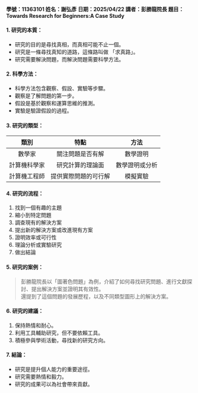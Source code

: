 #### 學號：11363101  姓名：謝弘彥  日期：2025/04/22  講者：彭勝龍院長  題目：Towards Research for Beginners:A Case Study

#### 1. 研究的本質：
- 研究的目的是尋找真相，而真相可能不止一個。  
- 研究是一條尋找真知的道路，這條路叫做 「求真路」。  
- 研究需要解決問題，而解決問題需要科學方法。

#### 2. 科學方法：
- 科學方法包含觀察、假設、實驗等步驟。
- 觀察是了解問題的第一步。  
- 假設是基於觀察和運算思維的推測。  
- 實驗是驗證假設的過程。

#### 3. 研究的類型：
| 類別 | 特點 |方法 |
| :--: | :--: |:--:|
| 數學家 | 關注問題是否有解 | 數學證明 |
|計算機科學家 | 研究計算的理論面 | 數學證明或分析 |
|計算機工程師 | 提供實際問題的可行解 | 模擬實驗 |

#### 4. 研究的流程：
1. 找到一個有趣的主題
2. 縮小到特定問題
3. 調查現有的解決方案  
4. 提出新的解決方案或改進現有方案  
5. 證明效率或可行性
6. 理論分析或實驗研究 
7. 做出結論

#### 5. 研究的案例：
> 彭勝龍院長以「圖著色問題」為例，介紹了如何尋找研究問題、進行文獻探討、提出解決方案並證明其有效性。  
> 還提到了這個問題的發展歷程，以及不同類型圖形上的解決方案。  

#### 6. 研究的建議：
1. 保持熱情和耐心。  
2. 利用工具輔助研究，但不要依賴工具。  
3. 積極參與學術活動，尋找新的研究方向。

#### 7. 結論：
- 研究是提升個人能力的重要途徑。  
- 研究需要熱情和毅力。  
- 研究的成果可以為社會帶來貢獻。  
